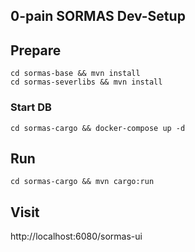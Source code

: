 ## 0-pain SORMAS Dev-Setup

## Prepare

```
cd sormas-base && mvn install
cd sormas-severlibs && mvn install
```

### Start DB

```
cd sormas-cargo && docker-compose up -d
```

## Run

```
cd sormas-cargo && mvn cargo:run
```

## Visit

http://localhost:6080/sormas-ui